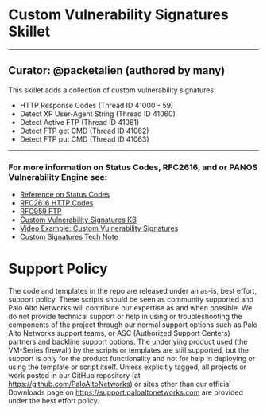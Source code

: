 # Custom Vulnerability Signatures Skillet

---
Curator: @packetalien (authored by many) 
---

This skillet adds a collection of custom vulnerability signatures:
* HTTP Response Codes (Thread ID 41000 - 59)
* Detect XP User-Agent String (Thread ID 41060)
* Detect Active FTP (Thread ID 41061)
* Detect FTP get CMD (Thread ID 41062)
* Detect FTP put CMD (Thread ID 41063)

---

### For more information on Status Codes, RFC2616, and or PANOS Vulnerability Engine see:

* [Reference on Status Codes](https://www.w3.org/Protocols/rfc2616/rfc2616-sec6.html)
* [RFC2616 HTTP Codes](https://www.ietf.org/rfc/rfc2616.txt "IETF")
* [RFC959 FTP](https://tools.ietf.org/html/rfc959 "IETF")
* [Custom Vulnerability Signatures KB](https://knowledgebase.paloaltonetworks.com/KCSArticleDetail?id=kA10g000000ClSOCA0)
* [Video Example: Custom Vulnerability Signatures](https://knowledgebase.paloaltonetworks.com/KCSArticleDetail?id=kA10g000000ClS5CAK)
* [Custom Signatures Tech Note](https://knowledgebase.paloaltonetworks.com/servlet/fileField?entityId=ka10g000000D8PtAAK&field=Attachment_1__Body__s)

# Support Policy
The code and templates in the repo are released under an as-is, best effort, support policy. These scripts should be seen as community supported and Palo Alto Networks will contribute our expertise as and when possible. We do not provide technical support or help in using or troubleshooting the components of the project through our normal support options such as Palo Alto Networks support teams, or ASC (Authorized Support Centers) partners and backline support options. The underlying product used (the VM-Series firewall) by the scripts or templates are still supported, but the support is only for the product functionality and not for help in deploying or using the template or script itself. Unless explicitly tagged, all projects or work posted in our GitHub repository (at https://github.com/PaloAltoNetworks) or sites other than our official Downloads page on https://support.paloaltonetworks.com are provided under the best effort policy.

